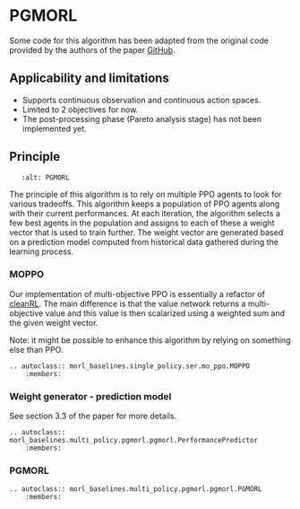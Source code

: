 # PGMORL

Some code for this algorithm has been adapted from the original code provided by the authors of the paper [GitHub](https://github.com/mit-gfx/PGMORL).

## Applicability and limitations
* Supports continuous observation and continuous action spaces.
* Limited to 2 objectives for now.
* The post-processing phase (Pareto analysis stage) has not been implemented yet.

## Principle

```{figure} ../../_static/_images/pgmorl.png
   :alt: PGMORL
```

The principle of this algorithm is to rely on multiple PPO agents to look for various tradeoffs. This algorithm keeps a population of PPO agents along with their current performances. At each iteration, the algorithm selects a few best agents in the population and assigns to each of these a weight vector that is used to train further. The weight vector are generated based on a prediction model computed from historical data gathered during the learning process.

### MOPPO
Our implementation of multi-objective PPO is essentially a refactor of [cleanRL](https://github.com/vwxyzjn/cleanrl). The main difference is that the value network returns a multi-objective value and this value is then scalarized using a weighted sum and the given weight vector.

Note: it might be possible to enhance this algorithm by relying on something else than PPO.

```{eval-rst}
.. autoclass:: morl_baselines.single_policy.ser.mo_ppo.MOPPO
    :members:
```

### Weight generator - prediction model
See section 3.3 of the paper for more details.

```{eval-rst}
.. autoclass:: morl_baselines.multi_policy.pgmorl.pgmorl.PerformancePredictor
    :members:
```

### PGMORL
```{eval-rst}
.. autoclass:: morl_baselines.multi_policy.pgmorl.pgmorl.PGMORL
    :members:
```
